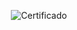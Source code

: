 <div align="center">

  ![Certificado](https://user-images.githubusercontent.com/86432393/193434103-808f1062-32f2-4e91-a907-218dad0463dd.png)

</div>